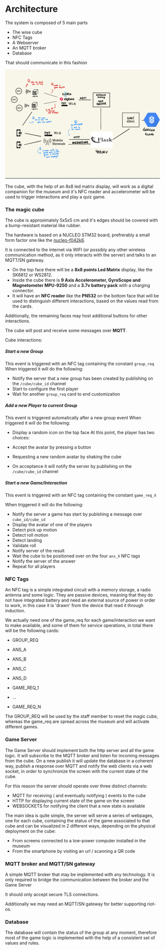 # Architecture

The system is composed of 5 main parts

- The wise cube
- NFC Tags
- A Webserver
- An MQTT broker
- Database

That should communicate in this fashion

![Sketch](architecture.jpg)

The cube, with the help of an 8x8 led matrix display, will work as a digital companion for the museum and it's NFC reader and accelerometer will be used to trigger interactions and play a quiz game.


### The magic cube

The cube is approximately 5x5x5 cm and it's edges should be covered with a bump-resistant material like rubber.

The hardware is based on a NUCLEO STM32 board, prefrerably a small form factor one like the [nucleo-f042k6](https://www.st.com/content/st_com/en/products/evaluation-tools/product-evaluation-tools/mcu-mpu-eval-tools/stm32-mcu-mpu-eval-tools/stm32-nucleo-boards/nucleo-f042k6.html). 

 It is connected to the internet via WIFI (or possibly any other wireless communication method, as it only interacts with the server) and talks to an MQTT/SN gateway.

- On the top face there will be a **8x8 points Led Matrix** display, like the SK6812 or WS2812.
- Inside the cube there is **9 Axis Accelerometer, GyroScope and Magnetometer MPU-9250** and a **3.7v battery pack** with a charging connector.
- It will have an **NFC reader** like the **PN532** on the bottom face that will be used to distinguish different interactions, based on the values read from the cards.

Additionally, the remaining faces may host additional buttons for other interactions.

The cube will post and receive some messages over **MQTT**.

Cube interactions:

##### Start a new Group
This event is triggered with an NFC tag containing the constant `group_req` 
 When triggered it will do the following:

- Notify the server that a new group has been created by publishing on the `/cube/cube_id` channel
- Start to configure the first player
- Wait for another `group_req` card to end customization 

##### Add a new Player to current Group
This event is triggered automatically after a new group event
 When triggered it will do the following:

- Display a random icon on the top face
At this point, the player has two choices: 
- Accept the avatar by pressing a button
- Requesting a new random avatar by shaking the cube

- On acceptance it will notify the server by publishing on the `/cube/cube_id` channel

##### Start a new Game/Interaction

This event is triggered with an NFC tag containing the constant `game_req_X` 

 When triggered it will do the following:

- Notify the server a game has start by publshing a message over `cube_id/cube_id`
- Display the avatar of one of the players
- Detect pick up motion
- Detect roll motion
- Detect landing
- Validate roll
- Notify server of the result
- Wait the cube to be positioned over on the four `ans_X` NFC tags
- Notify the server of the answer
- Repeat for all players

### NFC Tags
An NFC tag is a simple integrated circuit with a memory storage, a radio antenna and some logic. They are passive devices, meaning that they do not have integrated battery and need an external source of power in order to work, in this case it is 'drawn' from the device that read it through induction. 

We actually need one of the game_req for each game/interaction we want to make available, and some of them for service operations, in total there will be the following cards:

- GROUP_REQ 

- ANS_A
- ANS_B
- ANS_C
- ANS_D
- GAME_REQ_1
- ...
- GAME_REQ_N

The GROUP_REQ will be used by the staff member to reset the magic cube, whereas the game_req are spread across the museum and will activate different games.

### Game Server 

The Game Server should implement both the http server and all the game logic.
It will subscribe to the MQTT broker and listen for incoming messages from the cube.
On a new publish it will update the database in a coherent way, publish a response over MQTT and notify the web clients via a web socket, in order to synchronize the screen with the current state of the cube.

For this reason the server should operate over three distinct channels:
- MQTT for receiving ( and eventually notifying ) events to the cube
- HTTP for displaying current state of the game on the screen
- WEBSOCKETS for notifying the client that a new state is available

The main idea is quite simple, the server will serve a series of webpages, one for each cube, containing the status of the game associated to that cube and can be visualized in 2 different ways, depending on the physical deployment on the cube:
- From screens connected to a low-power computer installed in the museum
- From the smartphone by visiting an url / scanning a QR code

### MQTT broker and MQTT/SN gateway

A simple MQTT broker that may be implemented with any technology.
It is only required to bridge the communication between the broker and the Game Server

It should only accept secure TLS connections.

Additionally we may need an MQTT/SN gateway for better supporting riot-os.

### Database
The database will contain the status of the group at any moment, therefore most of the game logic is implemented with the help of a consistent set of values and rules.

